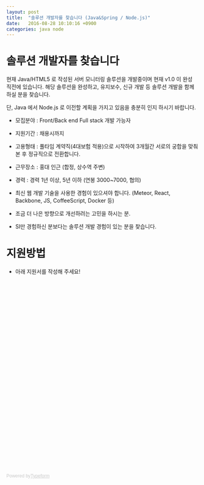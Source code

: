 ```yaml
---
layout: post
title:  "솔루션 개발자를 찾습니다 (Java&Spring / Node.js)"
date:   2016-08-28 10:10:16 +0900
categories: java node
---
```


# 솔루션 개발자를 찾습니다

현재 Java/HTML5 로 작성된 서버 모니터링 솔루션을 개발중이며 현재 v1.0 이 완성 직전에 있습니다.
해당 솔루션을 완성하고, 유지보수, 신규 개발 등 솔루션 개발을 함께 하실 분을 찾습니다.

단, Java 에서 Node.js 로 이전할 계획을 가지고 있음을 충분히 인지 하시기 바랍니다.

* 모집분야 : Front/Back end Full stack 개발 가능자
* 지원기간 : 채용시까지
* 고용형태 : 풀타임 계약직(4대보험 적용)으로 시작하여 3개월간 서로의 궁합을 맞춰 본 후 정규직으로 전환합니다.
* 근무장소 : 홍대 인근 (합정, 상수역 주변)
* 경력 : 경력 1년 이상, 5년 이하 (연봉 3000~7000, 협의)

* 최신 웹 개발 기술을 사용한 경험이 있으셔야 합니다. (Meteor, React, Backbone, JS, CoffeeScript, Docker 등)
* 조금 더 나은 방향으로 개선하려는 고민을 하시는 분.
* SI만 경험하신 분보다는 솔루션 개발 경험이 있는 분을 찾습니다.

# 지원방법

* 아래 지원서를 작성해 주세요!

<div class="typeform-widget" data-url="https://asdfcnbsys.typeform.com/to/kEyRZ2" data-text="Resume" style="width:100%;height:500px;"></div>
<script>(function(){var qs,js,q,s,d=document,gi=d.getElementById,ce=d.createElement,gt=d.getElementsByTagName,id='typef_orm',b='https://s3-eu-west-1.amazonaws.com/share.typeform.com/';if(!gi.call(d,id)){js=ce.call(d,'script');js.id=id;js.src=b+'widget.js';q=gt.call(d,'script')[0];q.parentNode.insertBefore(js,q)}})()</script>
<div style="font-family: Sans-Serif;font-size: 12px;color: #999;opacity: 0.5; padding-top: 5px;">Powered by<a href="https://www.typeform.com/examples/?utm_campaign=kEyRZ2&amp;utm_source=typeform.com-4357988-Basic&amp;utm_medium=typeform&amp;utm_content=typeform-embedded-poweredbytypeform&amp;utm_term=KO" style="color: #999" target="_blank">Typeform</a></div>
